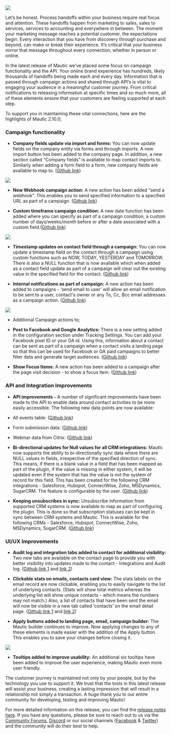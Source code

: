 ![](https://www.mautic.org/wp-content/uploads/2017/09/compass-1753659_1280.jpg)


Let’s be honest. Process handoffs within your business require real focus and attention. These handoffs happen from marketing to sales, sales to services, services to accounting and everywhere in between. The moment your marketing message reaches a potential customer, the expectations begin. Every interaction that you have from discovery through purchase and beyond, can make or break their experience. It’s critical that your business mirror that message throughout every connection, whether in person or online.

In the latest release of Mautic we’ve placed some focus on campaign functionality and the API. Your online brand experience has hundreds, likely thousands of handoffs being made each and every day. Information that is passed through campaign actions and shared through API’s is vital to engaging your audience in a meaningful customer journey. From critical notifications to releasing information at specific times and so much more, all of these elements ensure that your customers are feeling supported at each step.

To support you in maintaining these vital connections, here are the highlights of Mautic 2.10.0;


### Campaign functionality



- **Company fields update via import and forms:** You can now update fields on the company entity via forms and through imports. A new import button has been added to the company page. In addition, a new section called “Company fields” is available to map contact imports to. Similarly when adding a form field to a form, new company fields are available to map to. ([Github link](https://github.com/mautic/mautic/pull/4604))

![](https://www.mautic.org/wp-content/uploads/2017/09/DBA509D8-5A81-4795-B226-2FA5D9A91C03-1024x745.jpeg)

 
- **New Webhook campaign action:** A new action has been added “send a webhook”. This enables you to send specified information to a specified URL as part of a campaign. ([Github link](https://github.com/mautic/mautic/pull/4357))

- **Custom timeframe campaign condition:** A new date function has been added where you can specify as part of a campaign condition, a custom number of days/weeks/month before or after a date associated with a custom field.([Github link](https://github.com/mautic/mautic/pull/4566))

![](https://www.mautic.org/wp-content/uploads/2017/09/81206C97-173C-4BA7-B8AE-925A904141C0-1024x928.jpeg)


- **Timestamp updates on contact field through a campaign:** You can now update a timestamp field on the contact through a campaign using custom functions such as NOW, TODAY, YESTERDAY and TOMORROW. There is also a NULL function that is now available which when added as a contact field update as part of a campaign will clear out the existing value in the specified field for the contact. ([Github link](https://github.com/mautic/mautic/pull/4615))

- **Internal notifications as part of campaign:** A new action has been added to campaigns  - ‘send email to user’ will allow an email notification to be sent to a user, contact's owner or any To, Cc, Bcc email addresses as a campaign action. ([Github link](https://github.com/mautic/mautic/pull/4458))

![](https://www.mautic.org/wp-content/uploads/2017/09/4BA4D47E-488B-470A-886B-8439053F89EB-840x1024.jpeg)


- Additional Campaign actions to; 


- **Post to Facebook and Google Analytics:** There is a new setting added in the configuration section under Tracking Settings. You can add your Facebook pixel ID or your GA id. Using this, information about a contact can be sent as part of a campaign when a contact visits a landing page so that this can be used for Facebook or GA paid campaigns to better filter data and generate target audiences. ([Github link](https://github.com/mautic/mautic/pull/4573))

- **Show Focus Items:** A new action has been added to a campaign after the page visit decision - to show a focus item. ([Github link](https://github.com/mautic/mautic/pull/4666))






### API and Integration Improvements



- **API improvements -** A number of significant improvements have been made to the API to enable data around contact activities to be more easily accessible. The following new data points are now available:


- All events table: ([Github link](https://github.com/mautic/mautic/pull/4548))
- Form submission data: ([Github link](https://github.com/mautic/mautic/pull/4613))
- Webinar data from Citrix: ([Github link](https://github.com/mautic/mautic/pull/4419))



- **Bi-directional updates for Null values for all CRM integrations:** Mautic now supports the ability to bi-directionally sync data where there are NULL values in fields, irrespective of the specified direction of sync. This means, if there is a blank value in a field that has been mapped as part of the plugin, if the value is missing in either system, it will be updated even if the system that has the value is not the system of record for this field. This has been created for the following CRM integrations - Salesforce, Hubspot, ConnectWise, Zoho, MSDynamics, SugarCRM. The feature is configurable by the user. ([Github link](https://github.com/mautic/mautic/pull/4445))

- **Keeping unsubscribes in sync:** Unsubscribe information from supported CRM systems is now available to map as part of configuring the plugin. This is done so that subscription statuses can be kept in sync between CRM systems and Mautic. This is available for the following CRMs - Salesforce, Hubspot, ConnectWise, Zoho, MSDynamics, SugarCRM. ([Github link](https://github.com/mautic/mautic/pull/4459))




### UI/UX Improvements



- **Audit log and integration tabs added to contact for additional visibility:** Two new tabs are available on the contact page to provide you with better visibility into updates made to the contact - Integrations and Audit log. ([Github link 1](https://github.com/mautic/mautic/pull/4457) and [link 2](https://github.com/mautic/mautic/pull/4426))

- **Clickable stats on emails, contacts card view:** The stats labels on the email record are now clickable, enabling you to easily navigate to the list of underlying contacts. (Stats will show total metrics whereas the underlying list will show unique contacts - which means the numbers may not match.) Also, a list of contacts that have been sent the email will now be visible in a new tab called ‘contacts’ on the email detail page. ([Github link 1](https://github.com/mautic/mautic/pull/4576) and [link 2](https://github.com/mautic/mautic/pull/4637))

- **Apply buttons added to landing page, email, campaign builder:** The Mautic builder continues to improve. Now applying changes to any of these elements is made easier with the addition of the Apply button. This enables you to save your changes before closing it.

![](https://www.mautic.org/wp-content/uploads/2017/09/A0826B3C-032D-4360-9AE4-C9246BAEBD09-1024x405.jpeg)


- **Tooltips added to improve usability:** An additional six tooltips have been added to improve the user experience, making Mautic even more user friendly.



The customer journey is maintained not only by your people, but by the technology you use to support it. We trust that the tools in this latest release will assist your business, creating a lasting impression that will result in a relationship not simply a transaction. A huge thank you to our entire community for developing, testing and improving Mautic!

For more detailed information on this release, you can find the [release notes here](https://github.com/mautic/mautic/releases/2.10.0). If you have any questions, please be sure to reach out to us via the [Community Forums](https://www.mautic.org/community), [Discord](https://discord.gg/mautic) or our social channels ([Facebook](https://www.facebook.com/MauticCommunity/) & [Twitter](https://twitter.com/mauticcommunity)) and the community will do their best to help.